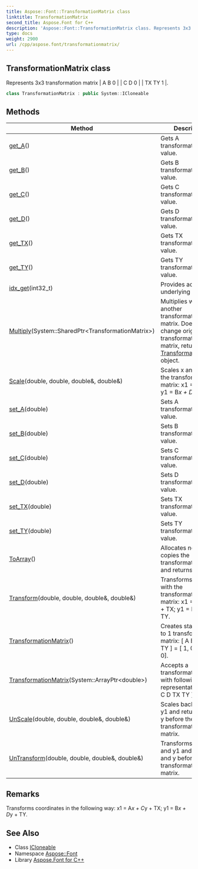 ```yaml
---
title: Aspose::Font::TransformationMatrix class
linktitle: TransformationMatrix
second_title: Aspose.Font for C++
description: 'Aspose::Font::TransformationMatrix class. Represents 3x3 transformation matrix | A B 0 | | C D 0 | | TX TY 1 | in C++.'
type: docs
weight: 2900
url: /cpp/aspose.font/transformationmatrix/
---
```

## TransformationMatrix class


Represents 3x3 transformation matrix | A B 0 | | C D 0 | | TX TY 1 |.

```cpp
class TransformationMatrix : public System::ICloneable
```

## Methods

| Method | Description |
| --- | --- |
| [get_A](./get_a/)() | Gets A transformation matrix value. |
| [get_B](./get_b/)() | Gets B transformation matrix value. |
| [get_C](./get_c/)() | Gets C transformation matrix value. |
| [get_D](./get_d/)() | Gets D transformation matrix value. |
| [get_TX](./get_tx/)() | Gets TX transformation matrix value. |
| [get_TY](./get_ty/)() | Gets TY transformation matrix value. |
| [idx_get](./idx_get/)(int32_t) | Provides access to underlying array. |
| [Multiply](./multiply/)(System::SharedPtr\<TransformationMatrix\>) | Multiplies with another transformation matrix. Doesn't change original transformation matrix, returns a new [TransformationMatrix](./) object. |
| [Scale](./scale/)(double, double, double\&, double\&) | Scales x and y with the transformation matrix: x1 = A*x + C*y; y1 = B*x + D*y. |
| [set_A](./set_a/)(double) | Sets A transformation matrix value. |
| [set_B](./set_b/)(double) | Sets B transformation matrix value. |
| [set_C](./set_c/)(double) | Sets C transformation matrix value. |
| [set_D](./set_d/)(double) | Sets D transformation matrix value. |
| [set_TX](./set_tx/)(double) | Sets TX transformation matrix value. |
| [set_TY](./set_ty/)(double) | Sets TY transformation matrix value. |
| [ToArray](./toarray/)() | Allocates new array, copies the transformation matrix and returns it. |
| [Transform](./transform/)(double, double, double\&, double\&) | Transforms x and y with the transformation matrix: x1 = A*x + C*y + TX; y1 = B*x + D*y + TY. |
| [TransformationMatrix](./transformationmatrix/)() | Creates standard 1 to 1 transformation matrix: [ A B C D TX TY ] = [ 1, 0, 0, 1, 0, 0]. |
| [TransformationMatrix](./transformationmatrix/)(System::ArrayPtr\<double\>) | Accepts a transformation matrix with following array representation: [ A B C D TX TY ]. |
| [UnScale](./unscale/)(double, double, double\&, double\&) | Scales back x1 and y1 and returns x and y before the transformation matrix. |
| [UnTransform](./untransform/)(double, double, double\&, double\&) | Transforms back x1 and y1 and returns x and y before the transformation matrix. |
## Remarks


Transforms coordinates in the following way: x1 = A*x + C*y + TX; y1 = B*x + D*y + TY. 
## See Also

* Class [ICloneable](../../system/icloneable/)
* Namespace [Aspose::Font](../)
* Library [Aspose.Font for C++](../../)
